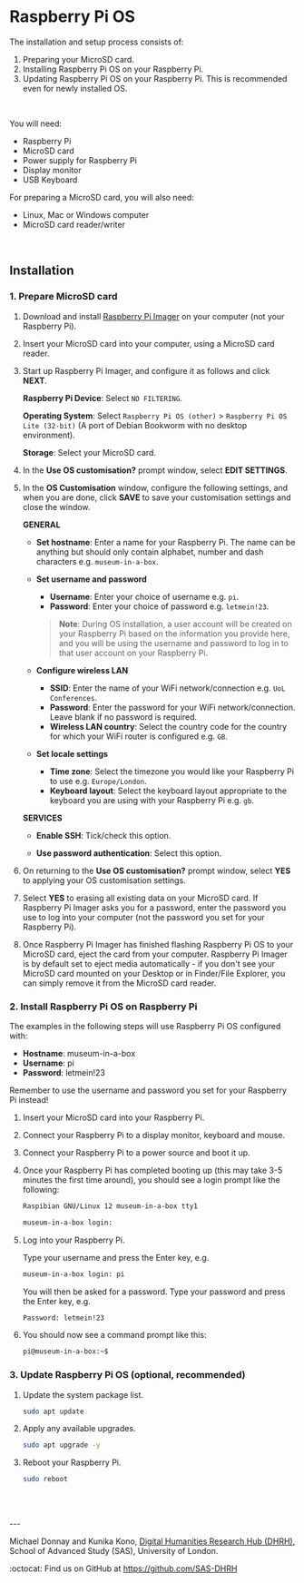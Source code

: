 # Raspberry Pi OS

The installation and setup process consists of:

1. Preparing your MicroSD card.
2. Installing Raspberry Pi OS on your Raspberry Pi.
3. Updating Raspberry Pi OS on your Raspberry Pi. This is recommended even for newly installed OS.

<br />

You will need:

- Raspberry Pi
- MicroSD card
- Power supply for Raspberry Pi
- Display monitor
- USB Keyboard

For preparing a MicroSD card, you will also need:

- Linux, Mac or Windows computer
- MicroSD card reader/writer

<br />

## Installation

### 1. Prepare MicroSD card

1. Download and install [Raspberry Pi Imager](https://www.raspberrypi.com/software/) on your computer (not your Raspberry Pi).

1. Insert your MicroSD card into your computer, using a MicroSD card reader.

1. Start up Raspberry Pi Imager, and configure it as follows and click **NEXT**.

   **Raspberry Pi Device**: Select `NO FILTERING`.

   **Operating System**: Select `Raspberry Pi OS (other)` > `Raspberry Pi OS Lite (32-bit)` (A port of Debian Bookworm with no desktop environment).

   **Storage**: Select your MicroSD card.

1. In the **Use OS customisation?** prompt window, select **EDIT SETTINGS**.

1. In the **OS Customisation** window, configure the following settings, and when you are done, click **SAVE** to save your customisation settings and close the window.

   **GENERAL**

   - **Set hostname**: Enter a name for your Raspberry Pi. The name can be anything but should only contain alphabet, number and dash characters e.g. `museum-in-a-box`.

   * **Set username and password**
     
     * **Username**: Enter your choice of username e.g. `pi`.
     * **Password**: Enter your choice of password e.g. `letmein!23`.
     
     > **Note**: During OS installation, a user account will be created on your Raspberry Pi based on the information you provide here, and you will be using the username and password to log in to that user account on your Raspberry Pi.
   * **Configure wireless LAN**
     * **SSID**: Enter the name of your WiFi network/connection e.g. `UoL Conferences`.
     * **Password**: Enter the password for your WiFi network/connection. Leave blank if no password is required.
     * **Wireless LAN country**: Select the country code for the country for which your WiFi router is configured e.g. `GB`.
   * **Set locale settings**
     * **Time zone**:  Select the timezone you would like your Raspberry Pi to use e.g. `Europe/London`.
     * **Keyboard layout**: Select the keyboard layout appropriate to the keyboard you are using with your Raspberry Pi e.g. `gb`. 

   **SERVICES**

      * **Enable SSH**: Tick/check this option.

      * **Use password authentication**: Select this option.

1. On returning to the **Use OS customisation?** prompt window, select **YES** to applying your OS customisation settings.

1. Select **YES** to erasing all existing data on your MicroSD card. If Raspberry Pi Imager asks you for a password, enter the password you use to log into your computer (not the password you set for your Raspberry Pi).

1. Once Raspberry Pi Imager has finished flashing Raspberry Pi OS to your MicroSD card, eject the card from your computer. Raspberry Pi Imager is by default set to eject media automatically - if you don't see your MicroSD card mounted on your Desktop or in Finder/File Explorer, you can simply remove it from the MicroSD card reader.

### 2. Install Raspberry Pi OS on Raspberry Pi

The examples in the following steps will use Raspberry Pi OS configured with:

- **Hostname**: museum-in-a-box
- **Username**: pi
- **Password**: letmein!23

Remember to use the username and password you set for your Raspberry Pi instead!

1. Insert your MicroSD card into your Raspberry Pi.

1. Connect your Raspberry Pi to a display monitor, keyboard and mouse.

1. Connect your Raspberry Pi to a power source and boot it up.

1. Once your Raspberry Pi has completed booting up (this may take 3-5 minutes the first time around), you should see a login prompt like the following:

   ```bash
   Raspibian GNU/Linux 12 museum-in-a-box tty1
   
   museum-in-a-box login:
   ```

1. Log into your Raspberry Pi.

   Type your username and press the Enter key, e.g.

   ```bash
   museum-in-a-box login: pi
   ```

   You will then be asked for a password. Type your password and press the Enter key, e.g.

   ```bash
   Password: letmein!23
   ```

1. You should now see a command prompt like this:

   ```bash
   pi@museum-in-a-box:~$
   ```

### 3. Update Raspberry Pi OS (optional, recommended)

1. Update the system package list.

   ```bash
   sudo apt update
   ```

1. Apply any available upgrades.

   ```bash
   sudo apt upgrade -y
   ```

1. Reboot your Raspberry Pi.

   ```bash
   sudo reboot
   ```

<br /><br />

\---

Michael Donnay and Kunika Kono, [Digital Humanities Research Hub (DHRH)](https://www.sas.ac.uk/digital-humanities), School of Advanced Study (SAS), University of London.  

:octocat: Find us on GitHub at https://github.com/SAS-DHRH
